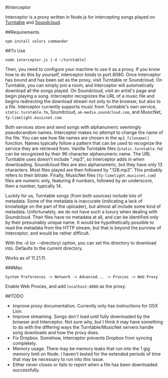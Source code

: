 #Interceptor

Interceptor is a proxy written in Node.js for intercepting songs played
on [Turntable](http://turntable.fm) and [Soundcloud](http://soundcloud.com).

##Requirements

    npm install colors commander


##To Use

    node interceptor.js [-d ~/turntable]

Then, you need to configure your machine to use it as a proxy. If you
know how to do this by yourself, interceptor binds to port 8080. Once
Interceptor has bound and has been set as the proxy, visit Turntable or
Soundcloud. On Turntable, you can simply join a room, and Interceptor
will automatically download all the songs played. On Soundcloud, visit
an artist's page and begin playing a song. Interceptor recognizes
the URL of a music file and begins redirecting the download stream not
only to the browser, but also to a file. Interceptor currently supports
music from Turntable's own service, `static.turntable.fm`, Soundcloud,
`ak-media.soundcloud.com`, and MusicNet, `fp-limelight.musicnet.com`.

Both services store and send songs with alphanumeric seemingly
pseudorandom names. Interceptor makes no attempt to change the name of
the file. You can see how file names are chosen in the `mp3_filename()`
function. Names typically follow a pattern that can be used to recognize
the service they are retrieved from. Vanilla Turntable files
(`static.turntable.fm`) can be recognized by their 96 character
alphanumeric name. The URL Turntable uses doesn't include ".mp3", so
Interceptor adds in when downloading. Soundcloud files are also
alphanumeric, but they have only 13 characters. Most files played are
then followed by ".128.mp3". This probably refers to their bitrate.
Finally, MusicNet files (`fp-limelight.musicnet.com`) files are numeric
only, featuring 8 numbers, followed by an underscore, then a number,
typically 14.

Luckily for us, Turntable songs (from both sources) include lots of
metadata. Some of the metadata is inaccurate (indicating a lack of
knowledge on the part of the uploader), but almost all include some kind
of metadata. Unfortunately, we do not have such a luxury when dealing
with Soundcloud. Their files have no metadata at all, and can be
identified only by their presumably unique name. It would be
hypothetically possible to read the metadata from the HTTP stream, but
that is beyond the purview of Interceptor, and would be rather
difficult.

With the -d (or --directory) option, you can set the directory to
download into. Defaults to the current directory.

Works as of 11.21.11.


###Mac

    System Preferences -> Network -> Advanced... -> Proxies -> Web Proxy

Enable Web Proxies, and add `localhost:8080` as the proxy.


##TODO

* Improve proxy documentation. Currently only has instructions for OSX
  Lion.
* Improve streaming. Songs don't load until fully downloaded by the
  browser and Interceptor. Not sure why, but I think it may have
  something to do with the differing ways the Turntable/MusicNet servers
  handle song downloads and how the proxy does.
* Fix Dropbox. Somehow, Interceptor prevents Dropbox from syncing
  completely.
* Memory usage. There may be memory leaks that run into the 1 gig memory
  limit on Node. I haven't tested for the extended periods of time that
  may be necessary to run into this issue.
* Either never closes or fails to report when a file has been downloaded
  successfully.

